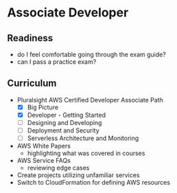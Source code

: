 # Associate Developer

## Readiness

- do I feel comfortable going through the exam guide?
- can I pass a practice exam?

## Curriculum

- Pluralsight AWS Certified Developer Associate Path
    - [x] Big Picture
    - [x] Developer - Getting Started
    - [ ] Designing and Developing
    - [ ] Deployment and Security
    - [ ] Serverless Architecture and Monitoring
- AWS White Papers
    - highlighting what was covered in courses
- AWS Service FAQs
    - reviewing edge cases
- Create projects utilizing unfamiliar services
- Switch to CloudFormation for defining AWS resources
